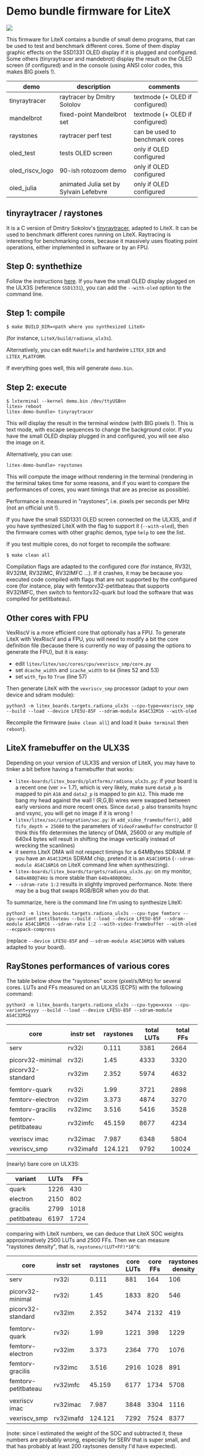 Demo bundle firmware for LiteX
===============================

![](raystones_tty.gif)


This firmware for LiteX contains a bundle of small demo programs, that can be used to
test and benchmark different cores. Some of them display graphic effects on the SSD1331
OLED display if it is plugged and configured. Some others (tinyraytracer and mandebrot)
display the result on the OLED screen (if configured) and in the 
console (using ANSI color codes, this makes BIG pixels !).

| demo           | description                            | comments                       |
|----------------|----------------------------------------|--------------------------------|
|tinyraytracer   | raytracer by Dmitry Sololov            | textmode (+ OLED if configured)|
|mandelbrot      | fixed-point Mandelbrot set             | textmode (+ OLED if configured)|
|raystones       | raytracer perf test                    | can be used to benchmark cores |
|oled_test       | tests OLED screen                      | only if OLED configured        |
|oled_riscv_logo | 90-ish rotozoom demo                   | only if OLED configured        |
|oled_julia      | animated Julia set by Sylvain Lefebvre | only if OLED configured        |


tinyraytracer / raystones
-------------------------
It is a C version of Dmitry Sokolov's [tinyraytracer](https://github.com/ssloy/tinyraytracer), adapted to LiteX.
It can be used to benchmark different cores running on LiteX.
Raytracing is interesting for benchmarking cores, because it
massively uses floating point operations, either implemented in
software or by an FPU.

Step 0: synthethize
-------------------
Follow the instructions [here](https://github.com/BrunoLevy/learn-fpga/blob/master/FemtoRV/TUTORIALS/litex.md).
If you have the small OLED display plugged on the ULX3S (reference `SSD1331`), 
you can add the `--with-oled` option to the command line. 

Step 1: compile
---------------
```
$ make BUILD_DIR=<path where you synthesized LiteX> 
```
(for instance, `LiteX/build/radiona_ulx3s`). 

Alternatively, you can edit `Makefile` and hardwire `LITEX_DIR` and `LITEX_PLATFORM`.

If everything goes well, this will generate `demo.bin`.

Step 2: execute
---------------

```
$ lxterminal --kernel demo.bin /dev/ttyUSBnn
litex> reboot
litex-demo-bundle> tinyraytracer
```
This will display the result in the terminal window (with BIG pixels
!). This is text mode, with escape sequences to change the background
color. If you have the small OLED display plugged in and configured, 
you will see also the image on it. 

Alternatively, you can use:
```
litex-demo-bundle> raystones
```
This will compute the image without rendering in the terminal
(rendering in the terminal takes time for some reasons, and if you 
want to compare the performances of cores, you want timings that are
as precise as possible).

Performance is measured in "raystones", i.e. pixels per seconds per
MHz (not an official unit !).

If you have the small SSD1331 OLED screen connected on the ULX3S, and if
you have synthesized LiteX with the flag to support it (`--with-oled`), 
then the firmware comes with other graphic demos, type `help` to see the list.

If you test multiple cores, do not forget to recompile the software:
```
$ make clean all
```

Compilation flags are adapted to the configured core (for instance,
RV32I, RV32IM, RV32IMC, RV32IMFC ...). If it crashes, it may be 
because you executed code compiled with flags that are not supported
by the configured core (for instance, play with femtorv32-petitbateau
that supports RV32IMFC, then switch to femtorv32-quark but load the
software that was compiled for petitbateau).


Other cores with FPU
--------------------

VexRiscV is a more efficient core that optionally has a FPU. To
generate LiteX with VexRiscV and a FPU, you will need to modify a
bit the core definition file (because there is currently no way
of passing the options to generate the FPU), but it is easy:

- edit `litex/litex/soc/cores/cpu/vexriscv_smp/core.py`
- set `dcache_width` and `icache_width` to `64` (lines 52 and 53)
- set `with_fpu` to `True` (line 57)

Then generate LiteX with the `vexriscv_smp` processor (adapt to your own device and sdram module):
```
python3 -m litex_boards.targets.radiona_ulx3s --cpu-type=vexriscv_smp --build --load --device LFE5U-85F --sdram-module AS4C32M16 --with-oled 
```

Recompile the firmware (`make clean all`) and load it (`make terminal` then `reboot`).


LiteX framebuffer on the ULX3S
------------------------------

Depending on your version of ULX3S and version of LiteX, you may have to tinker a bit
before having a framebuffer that works:
- `litex-boards/litex_boards/platforms/radiona_ulx3s.py`: if your board
  is a recent one (ver >= 1.7), which is very likely, make sure `data0_p` 
  is mapped to pin `A16` and `data2_p` is mapped to pin `A12`. This
  made me bang my head against the wall ! (R,G,B) wires were swapped
  between early versions and more recent ones. Since `dataO_p` also
  transmits hsync and vsync, you will get no image if it is wrong !
- `litex/litex/soc/integration/soc.py`: in `add_video_framebuffer()`,
   add `fifo_depth = 25600` to the parameters of `VideoFrameBuffer`
   constructor (I think this fifo determines the latency of DMA,
   25600 or any multiple of 640x4 bytes will result in shifting 
   the image vertically instead of wrecking the scanlines)
- it seems LiteX DMA will not respect timings for a 64MBytes SDRAM.
  If you have an `AS4C32M16` SDRAM chip, pretend it is an `AS4C16M16`
  (`--sdram-module AS4C16M16` on LiteX command line when synthesizing).
- `litex-boards/litex_boards/targets/radiona_ulx3s.py`: on my monitor,
   `640x480@74Hz` is more stable than `640x480@60Hz`.
- `--sdram-rate 1:2` results in slightly improved performance. Note:
  there may be a bug that swaps RGB/BGR when you do that.

To summarize, here is the command line I'm using to synthesize LiteX:
```
python3 -m litex_boards.targets.radiona_ulx3s --cpu-type femtorv --cpu-variant petitbateau --build --load --device LFE5U-85F --sdram-module AS4C16M16 --sdram-rate 1:2 --with-video-framebuffer --with-oled --ecppack-compress

```
(replace `--device LFE5U-85F` and `--sdram-module AS4C16M16` with values adapted to your board).


RayStones performances of various cores
---------------------------------------

The table below show the "raystones" score (pixel/s/MHz) for several cores.
LUTs and FFs measured on an ULX3S (ECP5) with the following command:

```
python3 -m litex_boards.targets.radiona_ulx3s --cpu-type=xxxx --cpu-variant=yyyy --build --load --device LFE5U-85F --sdram-module AS4C32M16 
```

 | core                 | instr set  | raystones |  total LUTs | total FFs   | 
 |----------------------|------------|-----------|-------------|-------------|
 | serv                 | rv32i      |   0.111   |  3381       |  2664       |
 |                      |            |           |             |             |
 | picorv32-minimal     | rv32i      |   1.45    |  4333       |  3320       |
 | picorv32-standard    | rv32im     |   2.352   |  5974       |  4632       |
 |                      |            |           |             |             | 
 | femtorv-quark        | rv32i      |   1.99    |  3721       |  2898       | 
 | femtorv-electron     | rv32im     |   3.373   |  4874       |  3270       | 
 | femtorv-gracilis     | rv32imc    |   3.516   |  5416       |  3528       | 
 | femtorv-petitbateau  | rv32imfc   |  45.159   |  8677       |  4234       |
 |                      |            |           |             |             | 
 | vexriscv imac        | rv32imac   |   7.987   |  6348       |  5804       |
 | vexriscv_smp         | rv32imafd  | 124.121   |  9792       | 10024       |

(nearly) bare core on ULX3S:

| variant     | LUTs  | FFs   |
|-------------|-------|-------|
| quark       | 1226  | 430   | 
| electron    | 2150  | 802   | 
| gracilis    | 2799  | 1018  | 
| petitbateau | 6197  | 1724  | 

comparing with LiteX numbers, we can deduce that LiteX SOC weights approximatively 2500 LUTs
and 2500 FFs. Then we can measure "raystones density", that is, `raystones/(LUT+FF)*10^6`:

 | core                 | instr set  | raystones |  core LUTs  |  core FFs   | raystones density | 
 |----------------------|------------|-----------|-------------|-------------|-------------------|
 | serv                 | rv32i      |   0.111   |   881       |   164       | 106               |
 |                      |            |           |             |             |                   | 
 | picorv32-minimal     | rv32i      |   1.45    |  1833       |   820       | 546               |
 | picorv32-standard    | rv32im     |   2.352   |  3474       |  2132       | 419               |
 |                      |            |           |             |             |                   | 
 | femtorv-quark        | rv32i      |   1.99    |  1221       |   398       | 1229              | 
 | femtorv-electron     | rv32im     |   3.373   |  2364       |   770       | 1076              | 
 | femtorv-gracilis     | rv32imc    |   3.516   |  2916       |  1028       | 891               | 
 | femtorv-petitbateau  | rv32imfc   |  45.159   |  6177       |  1734       | 5708              |
 |                      |            |           |             |             |                   |  
 | vexriscv imac        | rv32imac   |   7.987   |  3848       |  3304       | 1116              |
 | vexriscv_smp         | rv32imafd  | 124.121   |  7292       |  7524       | 8377              |

(note: since I estimated the weight of the SOC and subtracted it, 
these numbers are probably wrong, especially for SERV that is super
small, and that has probably at least 200 raytsones density I'd have
expected).
